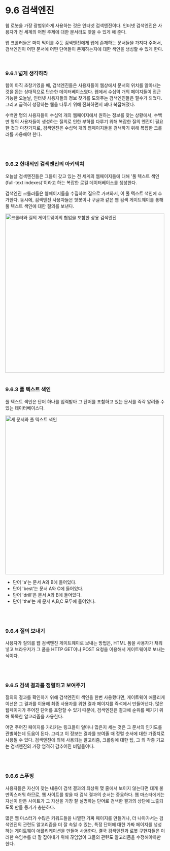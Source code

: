 # 9.6 검색엔진

웹 로봇을 가장 광범위하게 사용하는 것은 인터넷 검색엔진이다. 인터넷 검색엔진은 사용자가 전 세계의 어떤 주제에 대한 문서라도 찾을 수 있게 해 준다.

웹 크롤러들은 마치 먹이를 주듯 검색엔진에게 웹에 존재하는 문서들을 가져다 주어서, 검색엔진이 어떤 문서에 어떤 단어들이 존재하는지에 대한 색인을 생성할 수 있게 한다.

<br />

### 9.6.1 넓게 생각하라

웹이 아직 초창기였을 때, 검색엔진들은 사용자들이 웹상에서 문서의 위치를 알아내는 것을 돕는 상대적으로 단순한 데이터베이스였다. 웹에서 수십억 개의 페이지들이 접근 가능한 오늘날, 인터넷 사용자들의 정보 찾기를 도와주는 검색엔진들은 필수가 되었다. 그리고 급격히 성장하는 웹을 다루기 위해 진화하면서 꽤나 복잡해졌다.

수백만 명의 사용자들이 수십억 개의 웹페이지에서 원하는 정보를 찾는 상황에서, 수백만 명의 사용자들이 생성하는 질의로 인한 부하를 다루기 위해 복잡한 질의 엔진이 필요한 것과 마찬가지로, 검색엔진은 수십억 개의 웹페이지들을 검색하기 위해 복잡한 크롤러를 사용해야 한다.

<br />
<br />

### 9.6.2 현대적인 검색엔진의 아키텍쳐

오늘날 검색엔진들은 그들이 갖고 있는 전 세계의 웹페이지들에 대해 '풀 텍스트 색인(full-text indexes)'이라고 하는 복잡한 로컬 데이터베이스를 생성한다.

검색엔진 크롤러들은 웹페이지들을 수집하여 집으로 가져와서, 이 풀 텍스트 색인에 추가한다. 동시에, 검색엔진 사용자들은 핫봇이나 구글과 같은 웹 검색 게이트웨이를 통해 풀 텍스트 색인에 대한 질의를 보낸다.

<img width="501" alt="크롤러와 질의 게이트웨이의 협업을 포함한 상용 검색엔진" src="https://user-images.githubusercontent.com/75570915/215272187-4ec2a6d2-0993-40fd-9298-64025c0a266b.png">

<br />
<br />

### 9.6.3 풀 텍스트 색인

풀 텍스트 색인은 단어 하나를 입력받아 그 단어를 포함하고 있는 문서를 즉각 알려줄 수 있는 데이터베이스다.

<img width="500" alt="세 문서와 풀 텍스트 색인" src="https://user-images.githubusercontent.com/75570915/215272193-7cc2ae71-26f9-4e96-8996-70b7cdc850a6.png">

- 단어 'a'는 문서 A와 B에 들어있다.
- 단어 'best'는 문서 A와 C에 들어있다.
- 단어 'drill'은 문서 A와 B에 들어있다.
- 단어 'the'는 새 문서 A,B,C 모두에 들어있다.

<br />
<br />

### 9.6.4 질의 보내기

사용자가 질의를 웹 검색엔진 게이트웨이로 보내는 방법은, HTML 폼을 사용자가 채워 넣고 브라우저가 그 폼을 HTTP GET이나 POST 요청을 이용해서 게이트웨이로 보내는 식이다.

<br />
<br />

### 9.6.5 검색 결과를 정렬하고 보여주기

질의의 결과를 확인하기 위해 검색엔진이 색인을 한번 사용했다면, 게이트웨이 애플리케이션은 그 결과를 이용해 최종 사용자를 위한 결과 페이지를 즉석에서 만들어낸다. 많은 웹페이지가 주어진 단어를 포함할 수 있기 때문에, 검색엔진은 결과에 순위를 매기기 위해 똑똑한 알고리즘을 사용한다.

어떤 주어진 페이지를 가리키는 링크들이 얼마나 많은지 세는 것은 그 문서의 인기도를 관별하는데 도움이 된다. 그리고 이 정보는 결과를 보여줄 때 정렬 순서에 대한 가중치로 사용될 수 있다. 검색엔진에 의해 사용되는 알고리즘, 크롤링에 대한 팁, 그 외 각종 기교는 검색엔진의 가장 엄격히 감추어진 비밀들이다.

<br />
<br />

### 9.6.6 스푸핑

사용자들은 자신이 찾는 내용이 검색 결과의 최상위 몇 줄에서 보이지 않는다면 대개 불만족스러워 하므로, 웹 사이트를 찾을 때 검색 결과의 순서는 중요하다. 웹 마스터에게는 자신이 만든 사이트가 그 자신을 가장 잘 설명하는 단어로 검색한 결과의 상단에 노출되도록 만들 동기가 충분하다.

많은 웹 마스터가 수많은 키워드들을 나열한 가짜 페이지를 만들거나, 더 나아가서는 검색엔진의 관련도 알고리즘을 더 잘 속일 수 있는, 특정 단어에 대한 가짜 페이지를 생성하는 게이트웨이 애플리케이션을 만들어 사용한다. 결국 검색엔진과 로봇 구현자들은 이러한 속임수를 더 잘 잡아내기 위해 끊임없이 그들의 관련도 알고리즘을 수정해야하만 한다.
